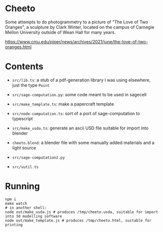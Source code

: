 Cheeto
======

Some attempts to do photogrammetry to a picture of "The Love of Two Oranges",
a sculpture by Clark Winter, located on the campus of Carnegie Mellon University
outside of Wean Hall for many years.

https://www.cmu.edu/piper/news/archives/2021/june/the-love-of-two-oranges.html

Contents
========

- `src/lib.ts`: a stub of a pdf-generation library I was using elsewhere, just the type `Point`
- `src/sage-computation.py`: some code meant to be used in sagecell
- `src/make_template.ts`: make a papercraft template

- `src/node-computation.ts`: sort of a port of sage-computation to typescript
- `src/make_usda.ts`: generate an ascii USD file suitable for import into blender
- `cheeto.blend`: a blender file with some manually added materials and a light source

- `src/sage-computation2.py`
- `src/vutil.ts`

Running
=======

```shell
npm i
make watch
# in another shell:
node out/make_usda.js # produces /tmp/cheeto.usda, suitable for import into 3d modelling software
node out/make_template.js # produces /tmp/cheeto.html, suitable for printing
```
